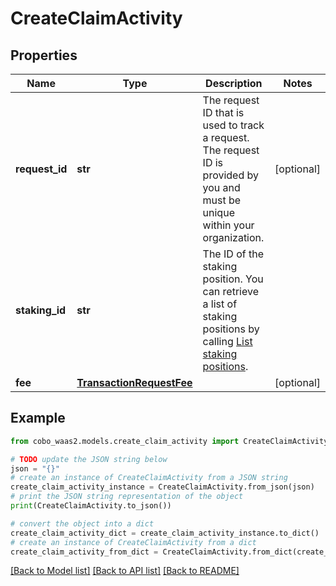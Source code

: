# CreateClaimActivity


## Properties

Name | Type | Description | Notes
------------ | ------------- | ------------- | -------------
**request_id** | **str** | The request ID that is used to track a request. The request ID is provided by you and must be unique within your organization. | [optional] 
**staking_id** | **str** | The ID of the staking position. You can retrieve a list of staking positions by calling [List staking positions](https://www.cobo.com/developers/v2/api-references/stakings/list-staking-positions). | 
**fee** | [**TransactionRequestFee**](TransactionRequestFee.md) |  | [optional] 

## Example

```python
from cobo_waas2.models.create_claim_activity import CreateClaimActivity

# TODO update the JSON string below
json = "{}"
# create an instance of CreateClaimActivity from a JSON string
create_claim_activity_instance = CreateClaimActivity.from_json(json)
# print the JSON string representation of the object
print(CreateClaimActivity.to_json())

# convert the object into a dict
create_claim_activity_dict = create_claim_activity_instance.to_dict()
# create an instance of CreateClaimActivity from a dict
create_claim_activity_from_dict = CreateClaimActivity.from_dict(create_claim_activity_dict)
```
[[Back to Model list]](../README.md#documentation-for-models) [[Back to API list]](../README.md#documentation-for-api-endpoints) [[Back to README]](../README.md)


